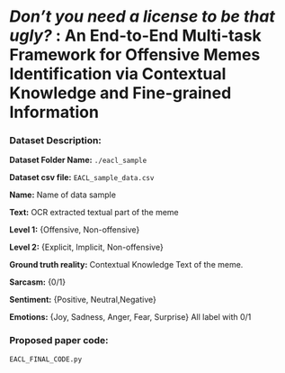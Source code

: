 # *Don’t you need a license to be that ugly?* : An End-to-End Multi-task Framework for Offensive Memes Identification via Contextual Knowledge and Fine-grained Information

### Dataset Description:

**Dataset Folder Name:** ```./eacl_sample```

**Dataset csv file:** ```EACL_sample_data.csv```

**Name:** Name of data sample

**Text:** OCR extracted textual part of the meme

**Level 1:** {Offensive, Non-offensive}

**Level 2:** {Explicit, Implicit, Non-offensive}

**Ground truth reality:** Contextual Knowledge Text of the meme. 

**Sarcasm:** {0/1}

**Sentiment:** {Positive, Neutral,Negative}

**Emotions:** {Joy, Sadness, Anger, Fear, Surprise} All label with 0/1

### Proposed paper code:

```EACL_FINAL_CODE.py```
